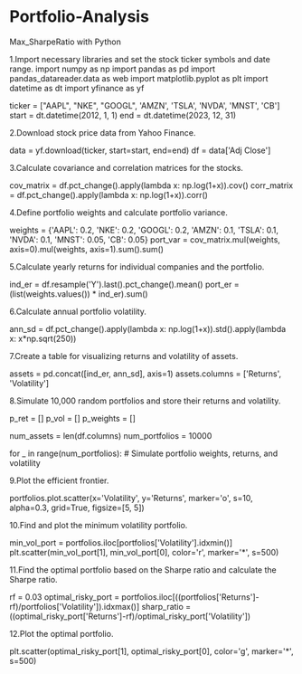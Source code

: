 # Portfolio-Analysis
Max_SharpeRatio with Python 

1.Import necessary libraries and set the stock ticker symbols and date range.
import numpy as np
import pandas as pd
import pandas_datareader.data as web
import matplotlib.pyplot as plt
import datetime as dt
import yfinance as yf

ticker = ["AAPL", "NKE", "GOOGL", 'AMZN', 'TSLA', 'NVDA', 'MNST', 'CB']
start = dt.datetime(2012, 1, 1)
end = dt.datetime(2023, 12, 31)

2.Download stock price data from Yahoo Finance.

data = yf.download(ticker, start=start, end=end)
df = data['Adj Close']

3.Calculate covariance and correlation matrices for the stocks.

cov_matrix = df.pct_change().apply(lambda x: np.log(1+x)).cov()
corr_matrix = df.pct_change().apply(lambda x: np.log(1+x)).corr()

4.Define portfolio weights and calculate portfolio variance.

weights = {'AAPL': 0.2, 'NKE': 0.2, 'GOOGL': 0.2, 'AMZN': 0.1, 'TSLA': 0.1, 'NVDA': 0.1, 'MNST': 0.05, 'CB': 0.05}
port_var = cov_matrix.mul(weights, axis=0).mul(weights, axis=1).sum().sum()

5.Calculate yearly returns for individual companies and the portfolio.

ind_er = df.resample('Y').last().pct_change().mean()
port_er = (list(weights.values()) * ind_er).sum()

6.Calculate annual portfolio volatility.

ann_sd = df.pct_change().apply(lambda x: np.log(1+x)).std().apply(lambda x: x*np.sqrt(250))

7.Create a table for visualizing returns and volatility of assets.

assets = pd.concat([ind_er, ann_sd], axis=1)
assets.columns = ['Returns', 'Volatility']

8.Simulate 10,000 random portfolios and store their returns and volatility.

p_ret = []
p_vol = []
p_weights = []

num_assets = len(df.columns)
num_portfolios = 10000

for _ in range(num_portfolios):
    # Simulate portfolio weights, returns, and volatility

9.Plot the efficient frontier.

portfolios.plot.scatter(x='Volatility', y='Returns', marker='o', s=10, alpha=0.3, grid=True, figsize=[5, 5])

10.Find and plot the minimum volatility portfolio.

min_vol_port = portfolios.iloc[portfolios['Volatility'].idxmin()]
plt.scatter(min_vol_port[1], min_vol_port[0], color='r', marker='*', s=500)

11.Find the optimal portfolio based on the Sharpe ratio and calculate the Sharpe ratio.

rf = 0.03
optimal_risky_port = portfolios.iloc[((portfolios['Returns']-rf)/portfolios['Volatility']).idxmax()]
sharp_ratio = ((optimal_risky_port['Returns']-rf)/optimal_risky_port['Volatility'])

12.Plot the optimal portfolio.

plt.scatter(optimal_risky_port[1], optimal_risky_port[0], color='g', marker='*', s=500)




